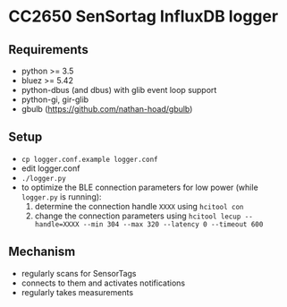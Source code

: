 # CC2650 SenSortag InfluxDB logger


## Requirements

* python >= 3.5
* bluez >= 5.42
* python-dbus (and dbus) with glib event loop support
* python-gi, gir-glib
* gbulb (https://github.com/nathan-hoad/gbulb)

## Setup

* `cp logger.conf.example logger.conf`
* edit logger.conf
* `./logger.py`
* to optimize the BLE connection parameters for low power (while `logger.py` is running):
  1. determine the connection handle `XXXX` using `hcitool con`
  2. change the connection parameters using `hcitool lecup --handle=XXXX --min 304 --max 320 --latency 0 --timeout 600`

## Mechanism

* regularly scans for SensorTags
* connects to them and activates notifications
* regularly takes measurements
